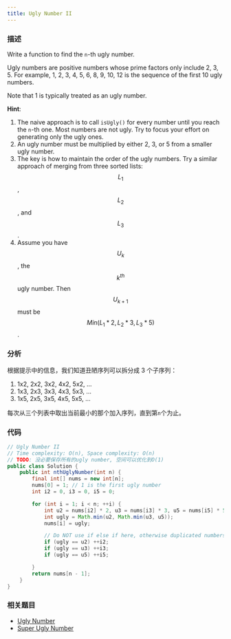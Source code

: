 ```yaml
---
title: Ugly Number II
---
```


### 描述

Write a function to find the `n`-th ugly number.

Ugly numbers are positive numbers whose prime factors only include 2, 3, 5. For example, 1, 2, 3, 4, 5, 6, 8, 9, 10, 12 is the sequence of the first 10 ugly numbers.

Note that 1 is typically treated as an ugly number.

**Hint**:

1. The naive approach is to call `isUgly()` for every number until you reach the `n`-th one. Most numbers are not ugly. Try to focus your effort on generating only the ugly ones.
1. An ugly number must be multiplied by either 2, 3, or 5 from a smaller ugly number.
1. The key is how to maintain the order of the ugly numbers. Try a similar approach of merging from three sorted lists: $$L_1$$, $$L_2$$, and $$L_3$$.
1. Assume you have $$U_k$$, the $$k^{th}$$ ugly number. Then $$U_{k+1}$$ must be $$Min(L_1 * 2, L_2 * 3, L_3 * 5)$$.

### 分析

根据提示中的信息，我们知道丑陋序列可以拆分成 3 个子序列：

1. 1x2, 2x2, 3x2, 4x2, 5x2, ...
1. 1x3, 2x3, 3x3, 4x3, 5x3, ...
1. 1x5, 2x5, 3x5, 4x5, 5x5, ...

每次从三个列表中取出当前最小的那个加入序列，直到第`n`个为止。

### 代码

```java
// Ugly Number II
// Time complexity: O(n), Space complexity: O(n)
// TODO: 没必要保存所有的ugly number, 空间可以优化到O(1)
public class Solution {
    public int nthUglyNumber(int n) {
        final int[] nums = new int[n];
        nums[0] = 1; // 1 is the first ugly number
        int i2 = 0, i3 = 0, i5 = 0;

        for (int i = 1; i < n; ++i) {
            int u2 = nums[i2] * 2, u3 = nums[i3] * 3, u5 = nums[i5] * 5;
            int ugly = Math.min(u2, Math.min(u3, u5));
            nums[i] = ugly;

            // Do NOT use if else if here, otherwise duplicated numbers may happen
            if (ugly == u2) ++i2;
            if (ugly == u3) ++i3;
            if (ugly == u5) ++i5;

        }
        return nums[n - 1];
    }
}
```

### 相关题目

- [Ugly Number](ugly-number.md)
- [Super Ugly Number](super-ugly-number.md)
